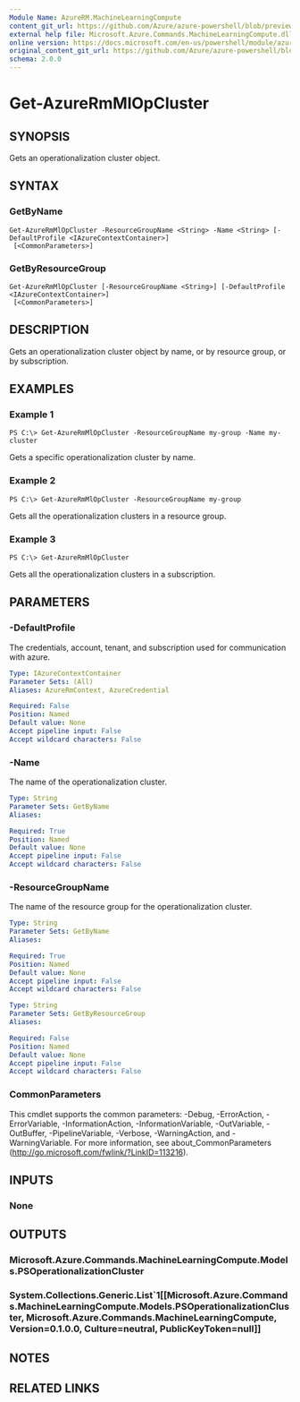 ```yaml
---
Module Name: AzureRM.MachineLearningCompute
content_git_url: https://github.com/Azure/azure-powershell/blob/preview/src/ResourceManager/MachineLearningCompute/Commands.MachineLearningCompute/help/Get-AzureRmMlOpCluster.md
external help file: Microsoft.Azure.Commands.MachineLearningCompute.dll-Help.xml
online version: https://docs.microsoft.com/en-us/powershell/module/azurerm.machinelearningcompute/get-azurermmlopcluster
original_content_git_url: https://github.com/Azure/azure-powershell/blob/preview/src/ResourceManager/MachineLearningCompute/Commands.MachineLearningCompute/help/Get-AzureRmMlOpCluster.md
schema: 2.0.0
---
```


# Get-AzureRmMlOpCluster

## SYNOPSIS
Gets an operationalization cluster object.

## SYNTAX

### GetByName
```
Get-AzureRmMlOpCluster -ResourceGroupName <String> -Name <String> [-DefaultProfile <IAzureContextContainer>]
 [<CommonParameters>]
```

### GetByResourceGroup
```
Get-AzureRmMlOpCluster [-ResourceGroupName <String>] [-DefaultProfile <IAzureContextContainer>]
 [<CommonParameters>]
```

## DESCRIPTION
Gets an operationalization cluster object by name, or by resource group, or by subscription.

## EXAMPLES

### Example 1
```
PS C:\> Get-AzureRmMlOpCluster -ResourceGroupName my-group -Name my-cluster
```

Gets a specific operationalization cluster by name.

### Example 2
```
PS C:\> Get-AzureRmMlOpCluster -ResourceGroupName my-group
```

Gets all the operationalization clusters in a resource group.

### Example 3
```
PS C:\> Get-AzureRmMlOpCluster
```

Gets all the operationalization clusters in a subscription.

## PARAMETERS

### -DefaultProfile
The credentials, account, tenant, and subscription used for communication with azure.

```yaml
Type: IAzureContextContainer
Parameter Sets: (All)
Aliases: AzureRmContext, AzureCredential

Required: False
Position: Named
Default value: None
Accept pipeline input: False
Accept wildcard characters: False
```

### -Name
The name of the operationalization cluster.

```yaml
Type: String
Parameter Sets: GetByName
Aliases: 

Required: True
Position: Named
Default value: None
Accept pipeline input: False
Accept wildcard characters: False
```

### -ResourceGroupName
The name of the resource group for the operationalization cluster.

```yaml
Type: String
Parameter Sets: GetByName
Aliases: 

Required: True
Position: Named
Default value: None
Accept pipeline input: False
Accept wildcard characters: False
```

```yaml
Type: String
Parameter Sets: GetByResourceGroup
Aliases: 

Required: False
Position: Named
Default value: None
Accept pipeline input: False
Accept wildcard characters: False
```

### CommonParameters
This cmdlet supports the common parameters: -Debug, -ErrorAction, -ErrorVariable, -InformationAction, -InformationVariable, -OutVariable, -OutBuffer, -PipelineVariable, -Verbose, -WarningAction, and -WarningVariable. For more information, see about_CommonParameters (http://go.microsoft.com/fwlink/?LinkID=113216).

## INPUTS

### None

## OUTPUTS

### Microsoft.Azure.Commands.MachineLearningCompute.Models.PSOperationalizationCluster

### System.Collections.Generic.List`1[[Microsoft.Azure.Commands.MachineLearningCompute.Models.PSOperationalizationCluster, Microsoft.Azure.Commands.MachineLearningCompute, Version=0.1.0.0, Culture=neutral, PublicKeyToken=null]]

## NOTES

## RELATED LINKS